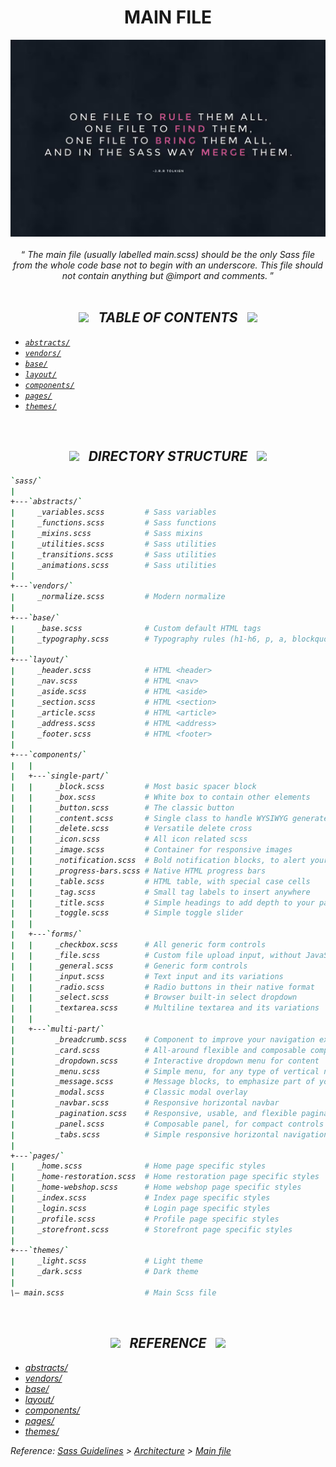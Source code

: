 <h1 class="hero__subject--placeholder" align="center">
  <b>MAIN FILE</b>
</h1>

<div class="hero__main--placeholder" align="center">
  <img
  src="../../media/images/vendors/uk__sass-quote.png"
  alt="placeholder main hero image"
  width="800px"
  />
  <br />
  <br />
  <q>
    <i>
    The main file (usually labelled main.scss) should be the only Sass file from the whole code base not to begin with an underscore. This file should not contain anything but @import and comments.
    <i/>
  </q>
  <br />
</div>

<br/>
<h2 class="heading__subcat-title--placeholder---v01" align="center">
  <img src="https://image.flaticon.com/icons/png/128/1636/1636053.png" width="24px" /> &nbsp; <b>TABLE OF CONTENTS</b> &nbsp; <img src="https://image.flaticon.com/icons/png/128/1636/1636053.png" width="24px" />
</h2>

- [`abstracts/`](abstracts/)
- [`vendors/`](vendors/)
- [`base/`](base/)
- [`layout/`](layout/)
- [`components/`](components/)
- [`pages/`](pages/)
- [`themes/`](themes/)

<br/>
<h2 class="heading__subcat-title--placeholder---v01" align="center">
  <img src="https://image.flaticon.com/icons/png/128/1636/1636053.png" width="24px" /> &nbsp; <b>DIRECTORY STRUCTURE</b> &nbsp; <img src="https://image.flaticon.com/icons/png/128/1636/1636053.png" width="24px" />
</h2>

```bash
`sass/`
|
+---`abstracts/`
|     _variables.scss         # Sass variables
|     _functions.scss         # Sass functions
|     _mixins.scss            # Sass mixins
|     _utilities.scss         # Sass utilities
|     _transitions.scss       # Sass utilities
|     _animations.scss        # Sass utilities
|
+---`vendors/`
|     _normalize.scss         # Modern normalize
|
+---`base/`
|     _base.scss              # Custom default HTML tags
|     _typography.scss        # Typography rules (h1-h6, p, a, blockquote, etc.)
|
+---`layout/`
|     _header.scss            # HTML <header>
|     _nav.scss               # HTML <nav>
|     _aside.scss             # HTML <aside>
|     _section.scss           # HTML <section>
|     _article.scss           # HTML <article>
|     _address.scss           # HTML <address>
|     _footer.scss            # HTML <footer>
|
+---`components/`
|   |
|   +---`single-part/`
|   |     _block.scss         # Most basic spacer block
|   |     _box.scss           # White box to contain other elements
|   |     _button.scss        # The classic button
|   |     _content.scss       # Single class to handle WYSIWYG generated content
|   |     _delete.scss        # Versatile delete cross
|   |     _icon.scss          # All icon related scss
|   |     _image.scss         # Container for responsive images
|   |     _notification.scss  # Bold notification blocks, to alert your users
|   |     _progress-bars.scss # Native HTML progress bars
|   |     _table.scss         # HTML table, with special case cells
|   |     _tag.scss           # Small tag labels to insert anywhere
|   |     _title.scss         # Simple headings to add depth to your page
|   |     _toggle.scss        # Simple toggle slider
|   |
|   +---`forms/`
|   |     _checkbox.scss      # All generic form controls
|   |     _file.scss          # Custom file upload input, without JavaScript
|   |     _general.scss       # Generic form controls
|   |     _input.scss         # Text input and its variations
|   |     _radio.scss         # Radio buttons in their native format
|   |     _select.scss        # Browser built-in select dropdown
|   |     _textarea.scss      # Multiline textarea and its variations
|   |
|   +---`multi-part/`
|         _breadcrumb.scss    # Component to improve your navigation experience
|         _card.scss          # All-around flexible and composable component
|         _dropdown.scss      # Interactive dropdown menu for content
|         _menu.scss          # Simple menu, for any type of vertical navigation
|         _message.scss       # Message blocks, to emphasize part of your page
|         _modal.scss         # Classic modal overlay
|         _navbar.scss        # Responsive horizontal navbar
|         _pagination.scss    # Responsive, usable, and flexible pagination
|         _panel.scss         # Composable panel, for compact controls
|         _tabs.scss          # Simple responsive horizontal navigation tabs
|
+---`pages/`
|     _home.scss              # Home page specific styles
|     _home-restoration.scss  # Home restoration page specific styles
|     _home-webshop.scss      # Home webshop page specific styles
|     _index.scss             # Index page specific styles
|     _login.scss             # Login page specific styles
|     _profile.scss           # Profile page specific styles
|     _storefront.scss        # Storefront page specific styles
|
+---`themes/`
|     _light.scss             # Light theme
|     _dark.scss              # Dark theme
|
\– main.scss                  # Main Scss file


```

<br/>
<h2 class="heading__subcat-title--placeholder---v01" align="center">
  <img src="https://image.flaticon.com/icons/png/128/1636/1636053.png" width="24px" /> &nbsp; <b>REFERENCE</b> &nbsp; <img src="https://image.flaticon.com/icons/png/128/1636/1636053.png" width="24px" />
</h2>

- [abstracts/](http://sass-guidelin.es/#abstracts-folder)
- [vendors/](http://sass-guidelin.es/#vendors-folder)
- [base/](http://sass-guidelin.es/#base-folder)
- [layout/](http://sass-guidelin.es/#layout-folder)
- [components/](http://sass-guidelin.es/#components-folder)
- [pages/](http://sass-guidelin.es/#pages-folder)
- [themes/](http://sass-guidelin.es/#themes-folder)

Reference: [Sass Guidelines](http://sass-guidelin.es/) > [Architecture](http://sass-guidelin.es/#architecture) > [Main file](http://sass-guidelin.es/#main-file)
